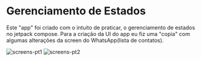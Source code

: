 # Gerenciamento de Estados

Este "app" foi criado com o intuito de praticar, o gerenciamento de estados no jetpack compose.
Para a criação da UI do app eu fiz uma "copia" com algumas alterações da screen do WhatsApp(lista de contatos).

![screens-pt1](https://github.com/FelipeOsorio-Android/Contatos/assets/143766583/86590d03-55aa-4452-9189-e1375aab56c8)
![screens-pt2](https://github.com/FelipeOsorio-Android/Contatos/assets/143766583/91a18642-36dd-4b4c-aecf-94a17aed0207)


